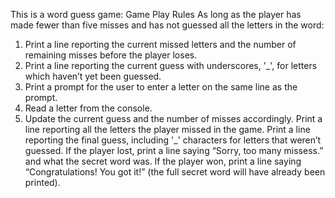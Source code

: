 This is a word guess game:
Game Play Rules
As long as the player has made fewer than five misses and has not guessed all the letters in the word:
1. Print a line reporting the current missed letters and the number of remaining misses before the player loses.
2. Print a line reporting the current guess with underscores, '_', for letters which haven’t yet been guessed.
3. Print a prompt for the user to enter a letter on the same line as the prompt.
4. Read a letter from the console.
5. Update the current guess and the number of misses accordingly.
Print a line reporting all the letters the player missed in the game.
Print a line reporting the final guess, including '_' characters for letters that weren’t guessed.
If the player lost, print a line saying “Sorry, too many missess.” and what the secret word was.
If the player won, print a line saying “Congratulations! You got it!” (the full secret word will have already been printed).

